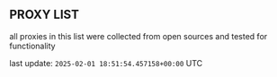 ## PROXY LIST

all proxies in this list were collected from open sources and tested for functionality

last update: `2025-02-01 18:51:54.457158+00:00` UTC